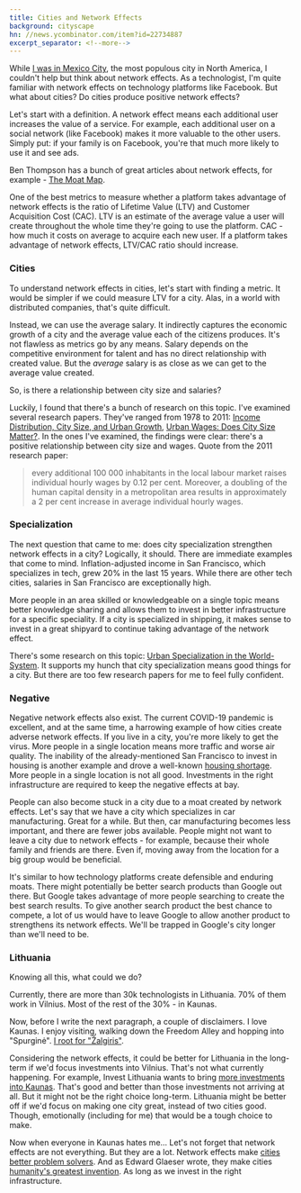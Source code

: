 ```yaml
---
title: Cities and Network Effects
background: cityscape
hn: //news.ycombinator.com/item?id=22734887
excerpt_separator: <!--more-->
---
```


While [I was in Mexico City][mexico], the most populous city in North America, I couldn't help but think about network effects. As a technologist, I'm quite familiar with network effects on technology platforms like Facebook. But what about cities? Do cities produce positive network effects?

<!--more-->

Let's start with a definition. A network effect means each additional user increases the value of a service. For example, each additional user on a social network (like Facebook) makes it more valuable to the other users. Simply put: if your family is on Facebook, you're that much more likely to use it and see ads.

Ben Thompson has a bunch of great articles about network effects, for example - [The Moat Map][moat].

One of the best metrics to measure whether a platform takes advantage of network effects is the ratio of Lifetime Value (LTV) and Customer Acquisition Cost (CAC). LTV is an estimate of the average value a user will create throughout the whole time they're going to use the platform. CAC - how much it costs on average to acquire each new user. If a platform takes advantage of network effects, LTV/CAC ratio should increase.

### Cities

To understand network effects in cities, let's start with finding a metric. It would be simpler if we could measure LTV for a city. Alas, in a world with distributed companies, that's quite difficult.

Instead, we can use the average salary. It indirectly captures the economic growth of a city and the average value each of the citizens produces. It's not flawless as metrics go by any means. Salary depends on the competitive environment for talent and has no direct relationship with created value. But the _average_ salary is as close as we can get to the average value created.

So, is there a relationship between city size and salaries?

Luckily, I found that there's a bunch of research on this topic. I've examined several research papers. They've ranged from 1978 to 2011: [Income Distribution, City Size, and Urban Growth][1978], [Urban Wages: Does City Size Matter?][2011]. In the ones I've examined, the findings were clear: there's a positive relationship between city size and wages. Quote from the 2011 research paper:

> every additional 100 000 inhabitants in the local labour market raises individual hourly wages by 0.12 per cent. Moreover, a doubling of the human capital density in a metropolitan area results in approximately a 2 per cent increase in average individual hourly wages.

### Specialization

The next question that came to me: does city specialization strengthen network effects in a city? Logically, it should. There are immediate examples that come to mind. Inflation-adjusted income in San Francisco, which specializes in tech, grew 20% in the last 15 years. While there are other tech cities, salaries in San Francisco are exceptionally high.

More people in an area skilled or knowledgeable on a single topic means better knowledge sharing and allows them to invest in better infrastructure for a specific speciality. If a city is specialized in shipping, it makes sense to invest in a great shipyard to continue taking advantage of the network effect.

There's some research on this topic: [Urban Specialization in the World-System][special]. It supports my hunch that city specialization means good things for a city. But there are too few research papers for me to feel fully confident.

### Negative

Negative network effects also exist. The current COVID-19 pandemic is excellent, and at the same time, a harrowing example of how cities create adverse network effects. If you live in a city, you're more likely to get the virus. More people in a single location means more traffic and worse air quality. The inability of the already-mentioned San Francisco to invest in housing is another example and drove a well-known [housing shortage][shortage]. More people in a single location is not all good. Investments in the right infrastructure are required to keep the negative effects at bay.

People can also become stuck in a city due to a moat created by network effects. Let's say that we have a city which specializes in car manufacturing. Great for a while. But then, car manufacturing becomes less important, and there are fewer jobs available. People might not want to leave a city due to network effects - for example, because their whole family and friends are there. Even if, moving away from the location for a big group would be beneficial.

It's similar to how technology platforms create defensible and enduring moats. There might potentially be better search products than Google out there. But Google takes advantage of more people searching to create the best search results. To give another search product the best chance to compete, a lot of us would have to leave Google to allow another product to strengthens its network effects. We'll be trapped in Google's city longer than we'll need to be.

### Lithuania

Knowing all this, what could we do?

Currently, there are more than 30k technologists in Lithuania. 70% of them work in Vilnius. Most of the rest of the 30% - in Kaunas.

Now, before I write the next paragraph, a couple of disclaimers. I love Kaunas. I enjoy visiting, walking down the Freedom Alley and hopping into "Spurginė". [I root for "Žalgiris"][secret].

Considering the network effects, it could be better for Lithuania in the long-term if we'd focus investments into Vilnius. That's not what currently happening. For example, Invest Lithuania wants to bring [more investments into Kaunas][invest]. That's good and better than those investments not arriving at all. But it might not be the right choice long-term. Lithuania might be better off if we'd focus on making one city great, instead of two cities good. Though, emotionally (including for me) that would be a tough choice to make.

Now when everyone in Kaunas hates me... Let's not forget that network effects are not everything. But they are a lot. Network effects make [cities better problem solvers][localism]. And as Edward Glaeser wrote, they make cities [humanity's greatest invention][city]. As long as we invest in the right infrastructure.

[mexico]: /three-weeks-in-mexico
[ben]: //stratechery.com/about/
[moat]: //stratechery.com/2018/the-moat-map/
[1978]: //jstor.org/stable/43081466
[2011]: //jstor.org/stable/43081736
[city]: //goodreads.com/book/show/9897152-triumph-of-the-city
[special]: //journals.sagepub.com/doi/10.1177/004208168602200201
[shortage]: //en.wikipedia.org/wiki/San_Francisco_housing_shortage
[secret]: /talk/the-secret
[invest]: //investlithuania.com/investment-locations/kaunas-region/
[localism]: //www.thenewlocalism.com/podcast/the-network-effects-that-make-cities-better-problem-solvers/
